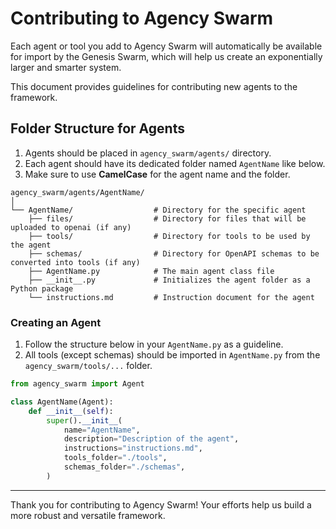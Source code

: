 # Contributing to Agency Swarm
Each agent or tool you add to Agency Swarm will automatically be available for import by the Genesis Swarm, which will help us create an exponentially larger and smarter system.

This document provides guidelines for contributing new agents to the framework.

## Folder Structure for Agents

1. Agents should be placed in `agency_swarm/agents/` directory.
2. Each agent should have its dedicated folder named `AgentName` like below.
3. Make sure to use **CamelCase** for the agent name and the folder.

```
agency_swarm/agents/AgentName/
│
└── AgentName/                  # Directory for the specific agent
    ├── files/                  # Directory for files that will be uploaded to openai (if any)
    ├── tools/                  # Directory for tools to be used by the agent
    ├── schemas/                # Directory for OpenAPI schemas to be converted into tools (if any)
    ├── AgentName.py            # The main agent class file
    ├── __init__.py             # Initializes the agent folder as a Python package
    └── instructions.md         # Instruction document for the agent
```

### Creating an Agent

1. Follow the structure below in your `AgentName.py` as a guideline.
2. All tools (except schemas) should be imported in `AgentName.py` from the `agency_swarm/tools/...` folder.

```python
from agency_swarm import Agent

class AgentName(Agent):
    def __init__(self):
        super().__init__(
            name="AgentName",
            description="Description of the agent",
            instructions="instructions.md",
            tools_folder="./tools",
            schemas_folder="./schemas",
        )
```

---

Thank you for contributing to Agency Swarm! Your efforts help us build a more robust and versatile framework.
